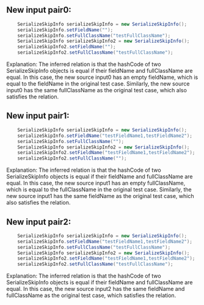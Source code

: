 ## New input pair0:
```java
    SerializeSkipInfo serializeSkipInfo = new SerializeSkipInfo();
    serializeSkipInfo.setFieldName("");
    serializeSkipInfo.setFullClassName("testFullClassName");
    SerializeSkipInfo serializeSkipInfo2 = new SerializeSkipInfo();
    serializeSkipInfo2.setFieldName("");
    serializeSkipInfo2.setFullClassName("testFullClassName");
```
Explanation: The inferred relation is that the hashCode of two SerializeSkipInfo objects is equal if their fieldName and fullClassName are equal. In this case, the new source input0 has an empty fieldName, which is equal to the fieldName in the original test case. Similarly, the new source input0 has the same fullClassName as the original test case, which also satisfies the relation.

## New input pair1:
```java
    SerializeSkipInfo serializeSkipInfo = new SerializeSkipInfo();
    serializeSkipInfo.setFieldName("testFieldName1,testFieldName2");
    serializeSkipInfo.setFullClassName("");
    SerializeSkipInfo serializeSkipInfo2 = new SerializeSkipInfo();
    serializeSkipInfo2.setFieldName("testFieldName1,testFieldName2");
    serializeSkipInfo2.setFullClassName("");
```
Explanation: The inferred relation is that the hashCode of two SerializeSkipInfo objects is equal if their fieldName and fullClassName are equal. In this case, the new source input1 has an empty fullClassName, which is equal to the fullClassName in the original test case. Similarly, the new source input1 has the same fieldName as the original test case, which also satisfies the relation.

## New input pair2:
```java
    SerializeSkipInfo serializeSkipInfo = new SerializeSkipInfo();
    serializeSkipInfo.setFieldName("testFieldName1,testFieldName2");
    serializeSkipInfo.setFullClassName("testFullClassName");
    SerializeSkipInfo serializeSkipInfo2 = new SerializeSkipInfo();
    serializeSkipInfo2.setFieldName("testFieldName1,testFieldName2");
    serializeSkipInfo2.setFullClassName("testFullClassName");
```
Explanation: The inferred relation is that the hashCode of two SerializeSkipInfo objects is equal if their fieldName and fullClassName are equal. In this case, the new source input2 has the same fieldName and fullClassName as the original test case, which satisfies the relation.
